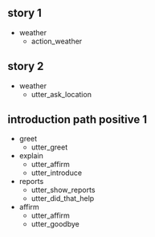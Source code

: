 ## story 1
* weather
    - action_weather

## story 2
* weather
    - utter_ask_location

## introduction path positive 1
* greet
    - utter_greet
* explain
    - utter_affirm
    - utter_introduce
* reports
    - utter_show_reports
    - utter_did_that_help
* affirm
    - utter_affirm
    - utter_goodbye
